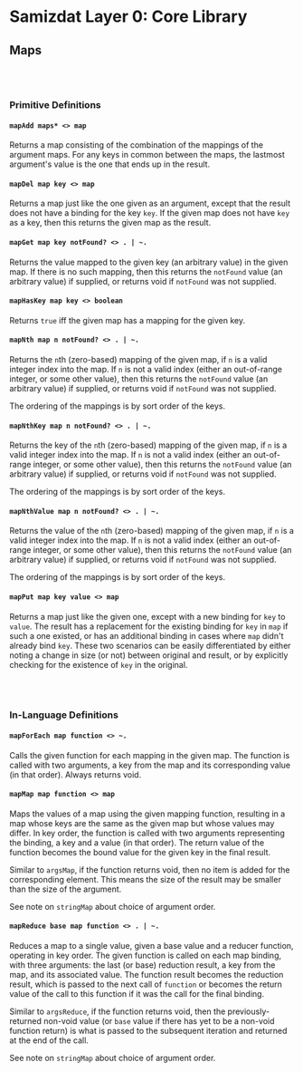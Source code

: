Samizdat Layer 0: Core Library
==============================

Maps
----

<br><br>
### Primitive Definitions

#### `mapAdd maps* <> map`

Returns a map consisting of the combination of the mappings of the
argument maps. For any keys in common between the maps,
the lastmost argument's value is the one that ends up in the result.

#### `mapDel map key <> map`

Returns a map just like the one given as an argument, except that
the result does not have a binding for the key `key`. If the given
map does not have `key` as a key, then this returns the given
map as the result.

#### `mapGet map key notFound? <> . | ~.`

Returns the value mapped to the given key (an arbitrary value) in
the given map. If there is no such mapping, then this
returns the `notFound` value (an arbitrary value) if supplied,
or returns void if `notFound` was not supplied.

#### `mapHasKey map key <> boolean`

Returns `true` iff the given map has a mapping for the given key.

#### `mapNth map n notFound? <> . | ~.`

Returns the `n`th (zero-based) mapping of the given map, if `n` is
a valid integer index into the map. If `n` is not a valid index
(either an out-of-range integer, or some other value), then this
returns the `notFound` value (an arbitrary value) if supplied, or
returns void if `notFound` was not supplied.

The ordering of the mappings is by sort order of the keys.

#### `mapNthKey map n notFound? <> . | ~.`

Returns the key of the `n`th (zero-based) mapping of the given map,
if `n` is a valid integer index into the map. If `n` is not a valid index
(either an out-of-range integer, or some other value), then this
returns the `notFound` value (an arbitrary value) if supplied, or
returns void if `notFound` was not supplied.

The ordering of the mappings is by sort order of the keys.

#### `mapNthValue map n notFound? <> . | ~.`

Returns the value of the `n`th (zero-based) mapping of the given map,
if `n` is a valid integer index into the map. If `n` is not a valid index
(either an out-of-range integer, or some other value), then this
returns the `notFound` value (an arbitrary value) if supplied, or
returns void if `notFound` was not supplied.

The ordering of the mappings is by sort order of the keys.

#### `mapPut map key value <> map`

Returns a map just like the given one, except with a new binding
for `key` to `value`. The result has a replacement for the existing
binding for `key` in `map` if such a one existed, or has an
additional binding in cases where `map` didn't already bind `key`.
These two scenarios can be easily differentiated by either noting a
change in size (or not) between original and result, or by explicitly
checking for the existence of `key` in the original.


<br><br>
### In-Language Definitions

#### `mapForEach map function <> ~.`

Calls the given function for each mapping in the given map. The
function is called with two arguments, a key from the map and
its corresponding value (in that order). Always returns void.

#### `mapMap map function <> map`

Maps the values of a map using the given mapping function,
resulting in a map whose keys are the same as the given map but
whose values may differ. In key order, the function is called with
two arguments representing the binding, a key and a value (in that
order). The return value of the function becomes the bound value for
the given key in the final result.

Similar to `argsMap`, if the function returns void, then no item is
added for the corresponding element. This means the size of the
result may be smaller than the size of the argument.

See note on `stringMap` about choice of argument order.

#### `mapReduce base map function <> . | ~.`

Reduces a map to a single value, given a base value and a reducer
function, operating in key order. The given function is called on each
map binding, with three arguments: the last (or base) reduction
result, a key from the map, and its associated value. The
function result becomes the reduction result, which is passed to the
next call of `function` or becomes the return value of the call to
this function if it was the call for the final binding.

Similar to `argsReduce`, if the function returns void, then the
previously-returned non-void value (or `base` value if there has
yet to be a non-void function return) is what is passed to the
subsequent iteration and returned at the end of the call.

See note on `stringMap` about choice of argument order.
